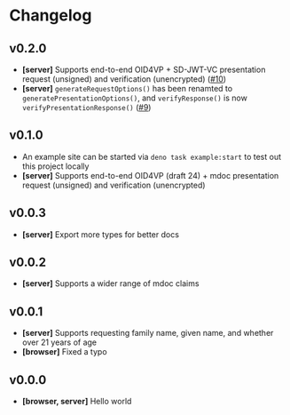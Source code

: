 # Changelog

## v0.2.0

- **[server]** Supports end-to-end OID4VP + SD-JWT-VC presentation request (unsigned) and
  verification (unencrypted) ([#10](https://github.com/MasterKale/SimpleDigiCreds/pull/10))
- **[server]** `generateRequestOptions()` has been renamted to `generatePresentationOptions()`, and
  `verifyResponse()` is now `verifyPresentationResponse()`
  ([#9](https://github.com/MasterKale/SimpleDigiCreds/pull/9))

## v0.1.0

- An example site can be started via `deno task example:start` to test out this project locally
- **[server]** Supports end-to-end OID4VP (draft 24) + mdoc presentation request (unsigned) and
  verification (unencrypted)

## v0.0.3

- **[server]** Export more types for better docs

## v0.0.2

- **[server]** Supports a wider range of mdoc claims

## v0.0.1

- **[server]** Supports requesting family name, given name, and whether over 21 years of age
- **[browser]** Fixed a typo

## v0.0.0

- **[browser, server]** Hello world
